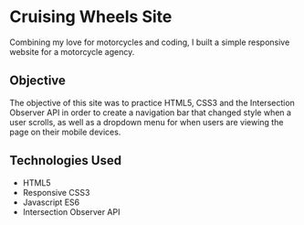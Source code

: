 # Cruising Wheels Site
Combining my love for motorcycles and coding, I built a simple responsive website for a motorcycle agency.

## Objective
The objective of this site was to practice HTML5, CSS3 and the Intersection Observer API in order to create a navigation bar that changed style when a user scrolls, as well as a dropdown menu for when users are viewing the page on their mobile devices.

## Technologies Used
- HTML5
- Responsive CSS3
- Javascript ES6
- Intersection Observer API
